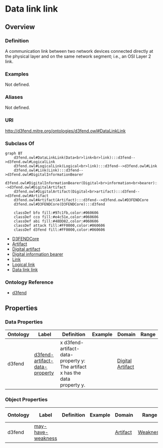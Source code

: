 # Data link link

## Overview

### Definition
A communication link between two network devices connected directly at the physical layer and on the same network segment; i.e., an OSI Layer 2 link.

### Examples
Not defined.

### Aliases
Not defined.

### URI
http://d3fend.mitre.org/ontologies/d3fend.owl#DataLinkLink

### Subclass Of
```mermaid
graph BT
    d3fend.owl#DataLinkLink(Data<br>link<br>link):::d3fend-->d3fend.owl#LogicalLink
    d3fend.owl#LogicalLink(Logical<br>link):::d3fend-->d3fend.owl#Link
    d3fend.owl#Link(Link):::d3fend-->d3fend.owl#DigitalInformationBearer
    d3fend.owl#DigitalInformationBearer(Digital<br>information<br>bearer):::d3fend-->d3fend.owl#DigitalArtifact
    d3fend.owl#DigitalArtifact(Digital<br>artifact):::d3fend-->d3fend.owl#Artifact
    d3fend.owl#Artifact(Artifact):::d3fend-->d3fend.owl#D3FENDCore
    d3fend.owl#D3FENDCore(D3FENDCore):::d3fend
    
    classDef bfo fill:#97c1fb,color:#060606
    classDef cco fill:#e4c51e,color:#060606
    classDef abi fill:#48DD82,color:#060606
    classDef attack fill:#FF0000,color:#060606
    classDef d3fend fill:#FF0000,color:#060606
```

- [D3FENDCore](/docs/ontology/reference/model/D3FENDCore/D3FENDCore.md)
- [Artifact](/docs/ontology/reference/model/D3FENDCore/Artifact/Artifact.md)
- [Digital artifact](/docs/ontology/reference/model/D3FENDCore/Artifact/Digital%20artifact/Digital%20artifact.md)
- [Digital information bearer](/docs/ontology/reference/model/D3FENDCore/Artifact/Digital%20artifact/Digital%20information%20bearer/Digital%20information%20bearer.md)
- [Link](/docs/ontology/reference/model/D3FENDCore/Artifact/Digital%20artifact/Digital%20information%20bearer/Link/Link.md)
- [Logical link](/docs/ontology/reference/model/D3FENDCore/Artifact/Digital%20artifact/Digital%20information%20bearer/Link/Logical%20link/Logical%20link.md)
- [Data link link](/docs/ontology/reference/model/D3FENDCore/Artifact/Digital%20artifact/Digital%20information%20bearer/Link/Logical%20link/Data%20link%20link/Data%20link%20link.md)


### Ontology Reference
- [d3fend](http://d3fend.mitre.org/ontologies/d3fend.owl#)

## Properties
### Data Properties
| Ontology | Label | Definition | Example | Domain | Range |
|----------|-------|------------|---------|--------|-------|
| d3fend | [d3fend-artifact-data-property](http://d3fend.mitre.org/ontologies/d3fend.owl#d3fend-artifact-data-property) | x d3fend-artifact-data-property y: The artifact x has the data property y. |  | [Digital Artifact](/docs/ontology/reference/model/D3FENDCore/Artifact/Digital%20artifact/Digital%20artifact.md) | []() |

### Object Properties
| Ontology | Label | Definition | Example | Domain | Range | Inverse Of |
|----------|-------|------------|---------|--------|-------|------------|
| d3fend | [may-have-weakness](http://d3fend.mitre.org/ontologies/d3fend.owl#may-have-weakness) |  |  | [Artifact](/docs/ontology/reference/model/D3FENDCore/Artifact/Artifact.md) | [Weakness](/docs/ontology/reference/model/D3FENDCore/Weakness/Weakness.md) | []() |

